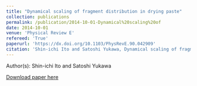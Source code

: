 ```yaml
---
title: "Dynamical scaling of fragment distribution in drying paste"
collection: publications
permalink: /publication/2014-10-01-Dynamical%20scaling%20of
date: 2014-10-01
venue: 'Physical Review E'
refereed: 'True'
paperurl: 'https://dx.doi.org/10.1103/PhysRevE.90.042909'
citation: 'Shin-ichi Ito and Satoshi Yukawa, Dynamical scaling of fragment distribution in drying paste, Physical Review E, <b>90</b>, 042909, (2014)'
---
```


Author(s): Shin-ichi Ito and Satoshi Yukawa


<a href='https://dx.doi.org/10.1103/PhysRevE.90.042909'>Download paper here</a>
